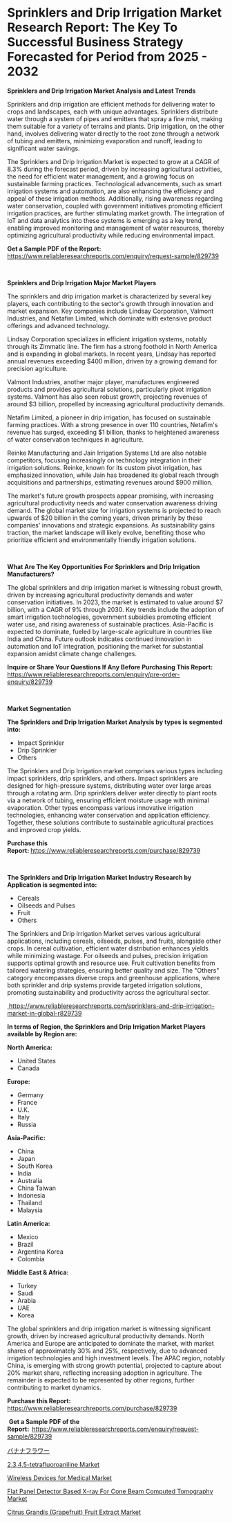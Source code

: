 <p><h1>Sprinklers and Drip Irrigation Market Research Report: The Key To Successful Business Strategy Forecasted for Period from 2025 - 2032</h1></p><p><strong>Sprinklers and Drip Irrigation Market Analysis and Latest Trends</strong></p>
<p><p>Sprinklers and drip irrigation are efficient methods for delivering water to crops and landscapes, each with unique advantages. Sprinklers distribute water through a system of pipes and emitters that spray a fine mist, making them suitable for a variety of terrains and plants. Drip irrigation, on the other hand, involves delivering water directly to the root zone through a network of tubing and emitters, minimizing evaporation and runoff, leading to significant water savings.</p><p>The Sprinklers and Drip Irrigation Market is expected to grow at a CAGR of 8.3% during the forecast period, driven by increasing agricultural activities, the need for efficient water management, and a growing focus on sustainable farming practices. Technological advancements, such as smart irrigation systems and automation, are also enhancing the efficiency and appeal of these irrigation methods. Additionally, rising awareness regarding water conservation, coupled with government initiatives promoting efficient irrigation practices, are further stimulating market growth. The integration of IoT and data analytics into these systems is emerging as a key trend, enabling improved monitoring and management of water resources, thereby optimizing agricultural productivity while reducing environmental impact.</p></p>
<p><strong>Get a Sample PDF of the Report:&nbsp;</strong> <a href="https://www.reliableresearchreports.com/enquiry/request-sample/829739?utm_campaign=48&utm_medium=2&utm_source=Github&utm_content=ia&utm_term=25032025&utm_id=sprinklers-and-drip-irrigation">https://www.reliableresearchreports.com/enquiry/request-sample/829739</a></p>
<p>&nbsp;</p>
<p><strong>Sprinklers and Drip Irrigation Major Market Players</strong></p>
<p><p>The sprinklers and drip irrigation market is characterized by several key players, each contributing to the sector's growth through innovation and market expansion. Key companies include Lindsay Corporation, Valmont Industries, and Netafim Limited, which dominate with extensive product offerings and advanced technology.</p><p>Lindsay Corporation specializes in efficient irrigation systems, notably through its Zimmatic line. The firm has a strong foothold in North America and is expanding in global markets. In recent years, Lindsay has reported annual revenues exceeding $400 million, driven by a growing demand for precision agriculture.</p><p>Valmont Industries, another major player, manufactures engineered products and provides agricultural solutions, particularly pivot irrigation systems. Valmont has also seen robust growth, projecting revenues of around $3 billion, propelled by increasing agricultural productivity demands.</p><p>Netafim Limited, a pioneer in drip irrigation, has focused on sustainable farming practices. With a strong presence in over 110 countries, Netafim's revenue has surged, exceeding $1 billion, thanks to heightened awareness of water conservation techniques in agriculture.</p><p>Reinke Manufacturing and Jain Irrigation Systems Ltd are also notable competitors, focusing increasingly on technology integration in their irrigation solutions. Reinke, known for its custom pivot irrigation, has emphasized innovation, while Jain has broadened its global reach through acquisitions and partnerships, estimating revenues around $900 million.</p><p>The market's future growth prospects appear promising, with increasing agricultural productivity needs and water conservation awareness driving demand. The global market size for irrigation systems is projected to reach upwards of $20 billion in the coming years, driven primarily by these companies' innovations and strategic expansions. As sustainability gains traction, the market landscape will likely evolve, benefiting those who prioritize efficient and environmentally friendly irrigation solutions.</p></p>
<p>&nbsp;</p>
<p><strong>What Are The Key Opportunities For Sprinklers and Drip Irrigation Manufacturers?</strong></p>
<p><p>The global sprinklers and drip irrigation market is witnessing robust growth, driven by increasing agricultural productivity demands and water conservation initiatives. In 2023, the market is estimated to value around $7 billion, with a CAGR of 9% through 2030. Key trends include the adoption of smart irrigation technologies, government subsidies promoting efficient water use, and rising awareness of sustainable practices. Asia-Pacific is expected to dominate, fueled by large-scale agriculture in countries like India and China. Future outlook indicates continued innovation in automation and IoT integration, positioning the market for substantial expansion amidst climate change challenges.</p></p>
<p><strong>Inquire or Share Your Questions If Any Before Purchasing This Report:</strong> <a href="https://www.reliableresearchreports.com/enquiry/pre-order-enquiry/829739?utm_campaign=48&utm_medium=2&utm_source=Github&utm_content=ia&utm_term=25032025&utm_id=sprinklers-and-drip-irrigation">https://www.reliableresearchreports.com/enquiry/pre-order-enquiry/829739</a></p>
<p>&nbsp;</p>
<p><strong>Market Segmentation</strong></p>
<p><strong>The Sprinklers and Drip Irrigation Market Analysis by types is segmented into:</strong></p>
<p><ul><li>Impact Sprinkler</li><li>Drip Sprinkler</li><li>Others</li></ul></p>
<p><p>The Sprinklers and Drip Irrigation market comprises various types including impact sprinklers, drip sprinklers, and others. Impact sprinklers are designed for high-pressure systems, distributing water over large areas through a rotating arm. Drip sprinklers deliver water directly to plant roots via a network of tubing, ensuring efficient moisture usage with minimal evaporation. Other types encompass various innovative irrigation technologies, enhancing water conservation and application efficiency. Together, these solutions contribute to sustainable agricultural practices and improved crop yields.</p></p>
<p><strong>Purchase this Report:&nbsp;</strong><a href="https://www.reliableresearchreports.com/purchase/829739?utm_campaign=48&utm_medium=2&utm_source=Github&utm_content=ia&utm_term=25032025&utm_id=sprinklers-and-drip-irrigation">https://www.reliableresearchreports.com/purchase/829739</a></p>
<p>&nbsp;</p>
<p><strong>The Sprinklers and Drip Irrigation Market Industry Research by Application is segmented into:</strong></p>
<p><ul><li>Cereals</li><li>Oilseeds and Pulses</li><li>Fruit</li><li>Others</li></ul></p>
<p><p>The Sprinklers and Drip Irrigation Market serves various agricultural applications, including cereals, oilseeds, pulses, and fruits, alongside other crops. In cereal cultivation, efficient water distribution enhances yields while minimizing wastage. For oilseeds and pulses, precision irrigation supports optimal growth and resource use. Fruit cultivation benefits from tailored watering strategies, ensuring better quality and size. The "Others" category encompasses diverse crops and greenhouse applications, where both sprinkler and drip systems provide targeted irrigation solutions, promoting sustainability and productivity across the agricultural sector.</p></p>
<p><a href="https://www.reliableresearchreports.com/sprinklers-and-drip-irrigation-market-in-global-r829739?utm_campaign=48&utm_medium=2&utm_source=Github&utm_content=ia&utm_term=25032025&utm_id=sprinklers-and-drip-irrigation">&nbsp;https://www.reliableresearchreports.com/sprinklers-and-drip-irrigation-market-in-global-r829739</a></p>
<p><strong>In terms of Region, the Sprinklers and Drip Irrigation Market Players available by Region are:</strong></p>
<p>
    <p> <strong> North America: </strong>
        <ul>
            <li>United States</li>
            <li>Canada</li>
        </ul>
        </p> 
    <p> <strong> Europe: </strong>
        <ul>
            <li>Germany</li>
            <li>France</li>
            <li>U.K.</li>
            <li>Italy</li>
            <li>Russia</li>
        </ul>
        </p> 
    <p> <strong> Asia-Pacific: </strong>
        <ul>
            <li>China</li>
            <li>Japan</li>
            <li>South Korea</li>
            <li>India</li>
            <li>Australia</li>
            <li>China Taiwan</li>
            <li>Indonesia</li>
            <li>Thailand</li>
            <li>Malaysia</li>
        </ul>
        </p> 
    <p> <strong> Latin America: </strong>
        <ul>
            <li>Mexico</li>
            <li>Brazil</li>
            <li>Argentina Korea</li>
            <li>Colombia</li>
        </ul>
        </p> 
    <p> <strong> Middle East & Africa: </strong>
        <ul>
            <li>Turkey</li>
            <li>Saudi</li>
            <li>Arabia</li>
            <li>UAE</li>
            <li>Korea</li>
        </ul>
    </p>
    </p>
<p><p>The global sprinklers and drip irrigation market is witnessing significant growth, driven by increased agricultural productivity demands. North America and Europe are anticipated to dominate the market, with market shares of approximately 30% and 25%, respectively, due to advanced irrigation technologies and high investment levels. The APAC region, notably China, is emerging with strong growth potential, projected to capture about 20% market share, reflecting increasing adoption in agriculture. The remainder is expected to be represented by other regions, further contributing to market dynamics.</p></p>
<p><strong>Purchase this Report: </strong><a href="https://www.reliableresearchreports.com/purchase/829739?utm_campaign=48&utm_medium=2&utm_source=Github&utm_content=ia&utm_term=25032025&utm_id=sprinklers-and-drip-irrigation">https://www.reliableresearchreports.com/purchase/829739</a></p>
<p>&nbsp;<strong>Get a Sample PDF of the Report:&nbsp;&nbsp;</strong><a href="https://www.reliableresearchreports.com/enquiry/request-sample/829739?utm_campaign=48&utm_medium=2&utm_source=Github&utm_content=ia&utm_term=25032025&utm_id=sprinklers-and-drip-irrigation">https://www.reliableresearchreports.com/enquiry/request-sample/829739</a></p>
<p><strong></strong></p>
<p><p><a href="https://github.com/lababdou/Market-Research-Report-List-7/blob/main/758884149114.md?utm_campaign=48&utm_medium=2&utm_source=Github&utm_content=ia&utm_term=25032025&utm_id=sprinklers-and-drip-irrigation">バナナフラワー</a></p><p><a href="https://github.com/hutchkloor4x/Market-Research-Report-List-1/blob/main/2345-tetrafluoroaniline-market.md?utm_campaign=48&utm_medium=2&utm_source=Github&utm_content=ia&utm_term=25032025&utm_id=sprinklers-and-drip-irrigation">2,3,4,5-tetrafluoroaniline Market</a></p><p><a href="https://github.com/kaforarvero/Market-Research-Report-List-1/blob/main/wireless-devices-for-medical-market.md?utm_campaign=48&utm_medium=2&utm_source=Github&utm_content=ia&utm_term=25032025&utm_id=sprinklers-and-drip-irrigation">Wireless Devices for Medical Market</a></p><p><a href="https://github.com/variothonia/Market-Research-Report-List-1/blob/main/flat-panel-detector-based-x-ray-for-cone-beam-computed-tomography-market.md?utm_campaign=48&utm_medium=2&utm_source=Github&utm_content=ia&utm_term=25032025&utm_id=sprinklers-and-drip-irrigation">Flat Panel Detector Based X-ray For Cone Beam Computed Tomography Market</a></p><p><a href="https://github.com/berkemiars2j/Market-Research-Report-List-1/blob/main/citrus-grandis-grapefruit-fruit-extract-market.md?utm_campaign=48&utm_medium=2&utm_source=Github&utm_content=ia&utm_term=25032025&utm_id=sprinklers-and-drip-irrigation">Citrus Grandis (Grapefruit) Fruit Extract Market</a></p></p>